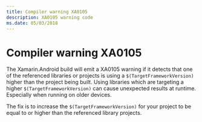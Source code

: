 ```yaml
---
title: Compiler warning XA0105
description: XA0105 warning code
ms.date: 05/03/2018
---
```

# Compiler warning XA0105

The Xamarin.Android build will emit a XA0105 warning if it detects that one
of the referenced libraries or projects is using a `$(TargetFrameworkVersion)`
higher than the project being built. Using libraries which are targeting a
higher `$(TargetFrameworkVersion)` can cause unexpected results at runtime.
Especially when running on older devices.

The fix is to increase the `$(TargetFrameworkVersion)` for your project to 
be equal to or higher than the referenced library projects. 
